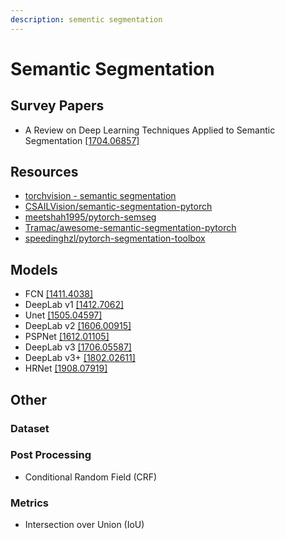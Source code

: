 ```yaml
---
description: sementic segmentation
---
```


# Semantic Segmentation

## Survey Papers

* A Review on Deep Learning Techniques Applied to Semantic Segmentation [\[1704.06857\]](https://arxiv.org/abs/1704.06857)

## Resources

* [torchvision - semantic segmentation](https://pytorch.org/docs/stable/torchvision/models.html#semantic-segmentation)
* [CSAILVision/semantic-segmentation-pytorch](https://github.com/CSAILVision/semantic-segmentation-pytorch)
* [meetshah1995/pytorch-semseg](https://github.com/meetshah1995/pytorch-semseg)
* [Tramac/awesome-semantic-segmentation-pytorch](https://github.com/Tramac/awesome-semantic-segmentation-pytorch)
* [speedinghzl/pytorch-segmentation-toolbox](https://github.com/speedinghzl/pytorch-segmentation-toolbox)

## Models

* FCN [\[1411.4038\]](https://arxiv.org/abs/1411.4038)
* DeepLab v1 [\[1412.7062\]](https://arxiv.org/abs/1412.7062)
* Unet [\[1505.04597\]](https://arxiv.org/abs/1505.04597)
* DeepLab v2 [\[1606.00915\]](https://arxiv.org/abs/1606.00915)
* PSPNet [\[1612.01105\]](https://arxiv.org/abs/1612.01105)
* DeepLab v3 [\[1706.05587\]](https://arxiv.org/abs/1706.05587)
* DeepLab v3+ [\[1802.02611\]](https://arxiv.org/abs/1802.02611)
* HRNet [\[1908.07919\]](https://arxiv.org/abs/1908.07919)

## Other

### Dataset

### Post Processing

* Conditional Random Field \(CRF\)

### Metrics

* Intersection over Union \(IoU\)



